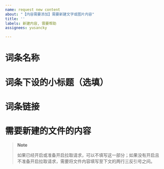```yaml
---
name: request new content
about: "【内容需要添加】需要新建文字或图片内容"
title: ''
labels: 新建内容, 需要帮助
assignees: yusancky

---
```


# 词条名称



# 词条下设的小标题（选填）



# 词条链接



# 需要新建的文件的内容

> **Note**
> 
> 如果已经开启或准备开启拉取请求，可以不填写这一部分；如果没有开启且不准备开启拉取请求，需要将文件内容填写至下文的两行三反引号之间。

```

```
